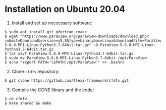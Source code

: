 # Installation on Ubuntu 20.04

1. Install and set up neccessary software:
```
$ sudo apt install git gfortran cmake 
$ wget "https://www.paraview.org/paraview-downloads/download.php?submit=Download&version=v5.8&type=binary&os=Linux&downloadFile=ParaView-5.8.0-MPI-Linux-Python3.7-64bit.tar.gz" -O ParaView-5.8.0-MPI-Linux-Python3.7-64bit.tar.gz
$ tar xzvf ParaView-5.8.0-MPI-Linux-Python3.7-64bit.tar.gz
$ sudo mv ParaView-5.8.0-MPI-Linux-Python3.7-64bit /opt/ParaView
$ echo "export PATH='\$PATH:/opt/ParaView'" >> .bashrc
```

2. Clone `cfdfv` repository:
```
$ git clone https://github.com/flexi-framework/cfdfv.git
```

3. Compile the CGNS library and the code:
```
$ cd cfdfv
$ make shared && make
```
